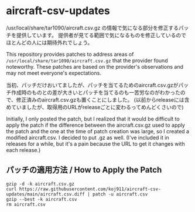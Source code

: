# aircraft-csv-updates

/usr/local/share/tar1090/aircraft.csv.gz の情報で気になる部分を修正するパッチを提供しています。
提供者が見てる範囲で気になるものを修正しているのでほとんどの人には期待外れでしょう。

This repository provides patches to address areas of `/usr/local/share/tar1090/aircraft.csv.gz` that the provider found noteworthy. These patches are based on the provider's observations and may not meet everyone's expectations.

当初、パッチだけおいてましたが、パッチを当てるためのaircraft.csv.gzがパッチ作成時のものとの差が大きいとパッチを当てるのも一苦労なのがわかったので、修正済みのaircraft.csv.gzも置くことにしました。
(以前からreleaseには含めていましたが、取得用のURLがreleaseごとに変わるってめんどくさいので)

Initially, I only posted the patch, but I realized that it would be difficult to apply the patch if the difference between the aircraft.csv.gz used to apply the patch and the one at the time of patch creation was large, so I created a modified aircraft.csv. I decided to put .gz as well.
(I've included it in releases for a while, but it's a pain because the URL to get it changes with each release.)

## パッチの適用方法 / How to Apply the Patch
```
gzip -d -k aircraft.csv.gz
curl https://raw.githubusercontent.com/koj911/aircraft-csv-updates/main/aircraft.csv.diff | patch -u aircraft.csv
gzip --best -k aircraft.csv
rm aircraft.csv
```
